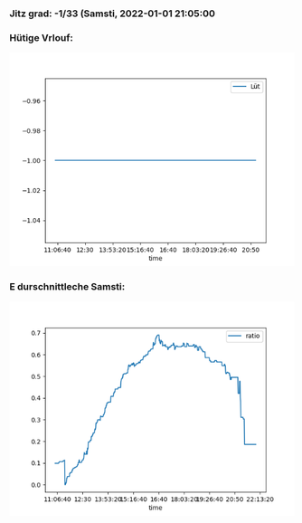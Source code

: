 ### Jitz grad: -1/33 (Samsti, 2022-01-01 21:05:00

### Hütige Vrlouf:
![Graph](Today.png)

### E durschnittleche Samsti:
![Graph](Samsti.png)